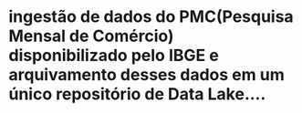 # ingestão de dados do PMC(Pesquisa Mensal de Comércio) disponibilizado pelo IBGE e arquivamento desses dados em um único repositório de Data Lake....
